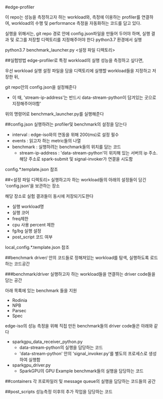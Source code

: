 #edge-profiler

이 repo는 성능을 측정하고자 하는 workload와, 
측정에 이용하는 profiler를 연결하여, 
workload의 수행 및 performance 측정을 자동화하는 코드를 담고 있다.

실행을 위해서는, git repo 경로 안에 config.json파일을 만들어 두어야 하며, 실행 결과 및 로그를 저장할 디렉토리를 지정해주어야 한다
python3.7 환경에서 실행

python3.7 benchmark_launcher.py <설정 파일 디렉토리>


##실험방법
edge-profiler로 특정 workload의 실행 성능을 측정하고 싶다면,

우선 workload 실행 설정 파일을 담을 디렉토리에 실행할 workload들을 지정하고 저장한 뒤,

git repo안의 config.json을 설정해준다

- 이 때, 'stream-ip-address'는 반드시  data-stream-python이 담겨있는 곳으로 지정해주어야함' 

위의 명령어로 benchmark_launcher.py를 실행해준다


##config.json
실행하려는 profiler및 benchmark의 설정을 담는다

- interval :  edge-iso와의 연동을 위해 200(ms)로 설정 필수
- events : 읽고자 하는 metric들의 나열
- benchmark : 실행하려는 benchmark들의 위치를 담는 코드
    - stream-ip-address : 'data-stream-python'이 위치해 있는 서버의 ip 주소. 해당 주소로 spark-submit 및 signal-invoker가 연결을 시도함

config.*.template.json 참조    
    
##<설정 파일 디렉토리>
실행하고자 하는 workload들의 아래의 설정들이 담긴 'config.json'을 보관하는 장소

해당 장소로 실험 결과들이 동시에 저장되기도한다

- 실행 workload명
- 실행 코어
- freq제한
- cpu 사용 percent 제한
- fg/bg 실행 설정
- post_script 코드 여부

local_config.*.template.json 참조

##benchmark
driver/ 안의 코드들로 정해져있는 workload를 탐색, 실행하도록 로드하는 코드공간

###benchmark/driver 
실행하고자 하는 workload들을 연결하는 driver code들을 담는 공간

아래 목록에 있는 benchmark 들을 지원

- Rodinia
- NPB
- Parsec
- Spec

edge-iso의 성능 측정을 위해 직접 만든 benchmark들의 driver code들은 아래와 같다

- sparkgpu_data_receiver_python.py
    - data-stream-python의 실행을 담당하는 코드
    - 'data-stream-python' 안의 'signal_invoker.py'를 별도의 프로세스로 생성하여 실행함
- sparkgpu_driver.py
    - SparkGPU의 GPU Example benchmark들의 실행을 담당하는 코드


##containers
각 프로파일러 및 message queue의 실행을 담당하는 코드들의 공간


##post_scripts
성능측정 이후의 추가 작업을 담당하는 코드





